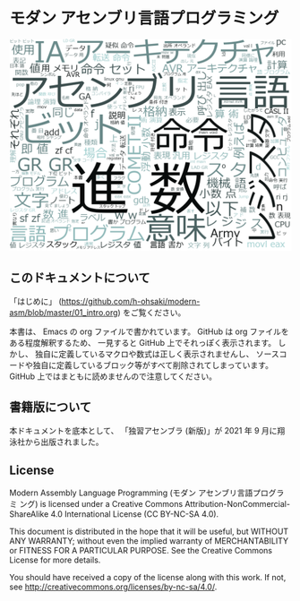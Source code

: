 # モダン アセンブリ言語プログラミング

![wordcloud](https://github.com/h-ohsaki/modern-asm/raw/master/figure/wc.png)

## このドキュメントについて

「はじめに」 (https://github.com/h-ohsaki/modern-asm/blob/master/01_intro.org) をご覧ください。

本書は、
Emacs の org ファイルで書かれています。
GitHub は org ファイルをある程度解釈するため、
一見すると GitHub 上でそれっぽく表示されます。
しかし、
独自に定義しているマクロや数式は正しく表示されませんし、
ソースコードや独自に定義しているブロック等がすべて削除されてしまっています。
GitHub 上ではまともに読めませんので注意してください。

## 書籍版について

本ドキュメントを底本として、
「独習アセンブラ (新版)」が 2021 年 9 月に翔泳社から出版されました。

## License

Modern Assembly Language Programming (モダン アセンブリ言語プログラミ
ング) is licensed under a Creative Commons
Attribution-NonCommercial-ShareAlike 4.0 International License (CC
BY-NC-SA 4.0).

This document is distributed in the hope that it will be useful, but
WITHOUT ANY WARRANTY; without even the implied warranty of
MERCHANTABILITY or FITNESS FOR A PARTICULAR PURPOSE.  See the Creative
Commons License for more details.

You should have received a copy of the license along with this work.
If not, see <http://creativecommons.org/licenses/by-nc-sa/4.0/>.
